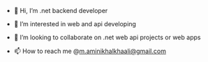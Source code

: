 - 👋 Hi, I’m .net backend developer
- 👀 I’m interested in web and api developing
  
- 💞️ I’m looking to collaborate on .net web api projects or web apps
- 📫 How to reach me @m.aminikhalkhaali@gmail.com


<!---
mohammadAmn-1998/mohammadAmn-1998 is a ✨ special ✨ repository because its `README.md` (this file) appears on your GitHub profile.
You can click the Preview link to take a look at your changes.
--->
